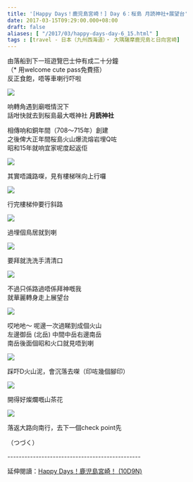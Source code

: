 ```yaml
---
title: '[Happy Days！鹿児島宮崎！] Day 6：桜島 月読神社+展望台'
date: 2017-03-15T09:29:00.000+08:00
draft: false
aliases: [ "/2017/03/happy-days-day-6_15.html" ]
tags : [travel - 日本（九州西海道）・ 大隅薩摩鹿児島と日向宮崎]
---
```


由落船到下一班遊覽巴士仲有成二十分鐘  
（\* 用welcome cute pass免費搭）  
反正食飽，唔等車喇行吓啦  

[![](https://c1.staticflickr.com/1/587/32419098614_ca738431a3_z.jpg)](https://c1.staticflickr.com/1/587/32419098614_ca738431a3_z.jpg)

响轉角遇到廟嘅情況下  
話咁快就去到桜島最大嘅神社 **月読神社**  
  
相傳响和銅年間（708～715年）創建  
之後俾大正年間桜島火山爆流熔岩埋Q咗  
昭和15年就响宜家呢度起返佢  

[![](https://c1.staticflickr.com/3/2937/32879546940_a62aaeeb60_z.jpg)](https://c1.staticflickr.com/3/2937/32879546940_a62aaeeb60_z.jpg)

其實唔識路㗎，見有樓梯咪向上行囉  

[![](https://c2.staticflickr.com/4/3870/33220953796_41670bdac2_z.jpg)](https://c2.staticflickr.com/4/3870/33220953796_41670bdac2_z.jpg)

行完樓梯仲要行斜路  

[![](https://c2.staticflickr.com/4/3928/32419117834_f436bddb66_z.jpg)](https://c2.staticflickr.com/4/3928/32419117834_f436bddb66_z.jpg)

過埋個鳥居就到喇  

[![](https://c2.staticflickr.com/4/3859/33106540752_e31924747e_z.jpg)](https://c2.staticflickr.com/4/3859/33106540752_e31924747e_z.jpg)

要拜就洗洗手清清口  

[![](https://c1.staticflickr.com/1/654/33106545042_4ba32d26a0_z.jpg)](https://c1.staticflickr.com/1/654/33106545042_4ba32d26a0_z.jpg)

不過只係路過唔係拜神嘅我  
就華麗轉身走上展望台  

[![](https://c2.staticflickr.com/4/3799/32419112924_178c772175_z.jpg)](https://c2.staticflickr.com/4/3799/32419112924_178c772175_z.jpg)

哎吔吔～ 呢邊一次過睇到成個火山  
左邊御岳 (北岳) 中間中岳右邊南岳  
南岳後面個昭和火口就見唔到喇  

[![](https://c2.staticflickr.com/4/3791/32419105284_75038a200c_z.jpg)](https://c2.staticflickr.com/4/3791/32419105284_75038a200c_z.jpg)

踩吓D火山泥，會沉落去㗎（印咗幾個腳印）  

[![](https://c1.staticflickr.com/1/747/33220940346_b7d8bf043a_z.jpg)](https://c1.staticflickr.com/1/747/33220940346_b7d8bf043a_z.jpg)

開得好燦爛嘅山茶花  

[![](https://c2.staticflickr.com/4/3760/32419094934_905f8368de_z.jpg)](https://c2.staticflickr.com/4/3760/32419094934_905f8368de_z.jpg)

落返大路向南行，去下一個check point先  
  
（つづく）  
  
\-----------------------------------------------  
  
延伸閱讀：[Happy Days！鹿児島宮崎！ (10D9N)](http://www.hidie.net/2017/06/happy-days10d9n.html)